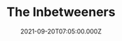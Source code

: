---
title: "The Inbetweeners"
year: 2008
date: 2021-09-20T07:05:00.000Z
permalink: /almanac/tv/2021-09-20-the-inbetweeners/index.html
season: 1-3
rating: 3
tmdbid: 7317
---